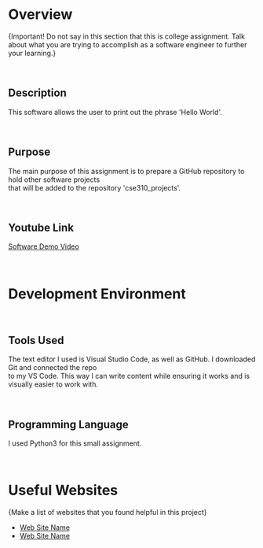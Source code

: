 # Overview

{Important!  Do not say in this section that this is college assignment.  Talk about what you are trying to accomplish as a software engineer to further your learning.}

<p>&nbsp;</p>

## Description
This software allows the user to print out the phrase 'Hello World'.

<p>&nbsp;</p>

## Purpose 
The main purpose of this assignment is to prepare a GitHub repository to hold other software projects  
that will be added to the repository 'cse310_projects'.  

<p>&nbsp;</p>

## Youtube Link

[Software Demo Video](http://youtube.link.goes.here)

<p>&nbsp;</p>

# Development Environment

<p>&nbsp;</p>

## Tools Used
The text editor I used is Visual Studio Code, as well as GitHub. I downloaded Git and connected the repo  
to my VS Code. This way I can write content while ensuring it works and is visually easier to work with.  

<p>&nbsp;</p>

## Programming Language
I used Python3 for this small assignment.  

<p>&nbsp;</p>

# Useful Websites

{Make a list of websites that you found helpful in this project}
* [Web Site Name](http://url.link.goes.here)
* [Web Site Name](http://url.link.goes.here)

